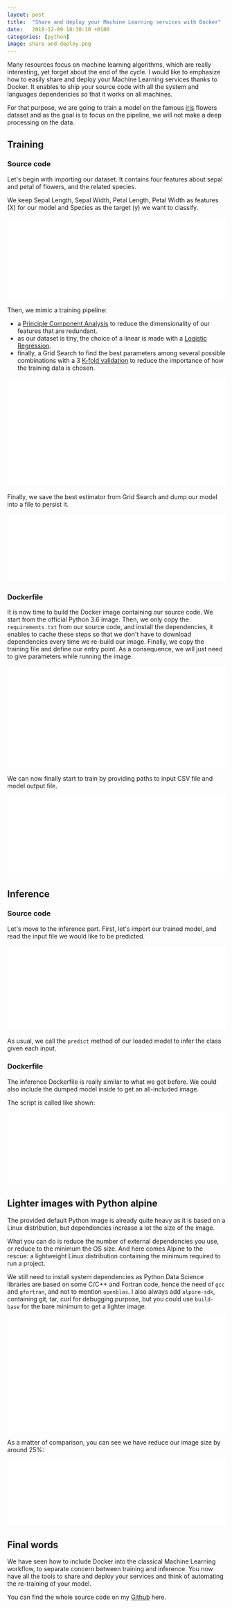 ```yaml
---
layout: post
title:  "Share and deploy your Machine Learning services with Docker"
date:   2018-12-09 18:30:10 +0100
categories: [python]
image: share-and-deploy.png
---
```


Many resources focus on machine learning algorithms, which are really interesting, yet forget about the end of the cycle.
I would like to emphasize how to easily share and deploy your Machine Learning services thanks to Docker.
It enables to ship your source code with all the system and languages dependencies so that it works on all machines.

For that purpose, we are going to train a model on the famous [iris](https://en.wikipedia.org/wiki/Iris_flower_data_set) flowers dataset and as the goal is to focus on the pipeline, we will not make a deep processing on the data.

## Training

### Source code

Let's begin with importing our dataset. It contains four features about sepal and petal of flowers, and the related species.

We keep Sepal Length, Sepal Width, Petal Length, Petal Width as features (X) for our model and Species as the target (y) we want to classify.

![Training Imports](/static/img/share-and-deploy-ml-services/training_imports.svg "Training Imports")

Then, we mimic a training pipeline:

* a [Principle Component Analysis](https://en.wikipedia.org/wiki/Principal_component_analysis) to reduce the dimensionality of our features that are redundant.
* as our dataset is tiny, the choice of a linear is made with a [Logistic Regression](https://en.wikipedia.org/wiki/Logistic_regression).
* finally, a Grid Search to find the best parameters among several possible combinations with a 3 [K-fold validation](https://en.wikipedia.org/wiki/Cross-validation_(statistics)) to reduce the importance of how the training data is chosen.

![Training Pipeline](/static/img/share-and-deploy-ml-services/training_training.svg "Training Pipeline")

Finally, we save the best estimator from Grid Search and dump our model into a file to persist it.

![Training Saving](/static/img/share-and-deploy-ml-services/training_saving.svg "Training Saving")

### Dockerfile

It is now time to build the Docker image containing our source code.
We start from the official Python 3.6 image.
Then, we only copy the `requirements.txt` from our source code, and install the dependencies, it enables to cache these steps so that we don't have to download dependencies every time we re-build our image.
Finally, we copy the training file and define our entry point. As a consequence, we will just need to give parameters while running the image.

![Docker Training](/static/img/share-and-deploy-ml-services/python_training.svg "Docker Training")

We can now finally start to train by providing paths to input CSV file and model output file.

![Training Results](/static/img/share-and-deploy-ml-services/docker_training_cmd.svg "Training Results")

## Inference

### Source code

Let's move to the inference part.
First, let's import our trained model, and read the input file we would like to be predicted.

![Inference Imports](/static/img/share-and-deploy-ml-services/inference_imports.svg "Inference Imports")

As usual, we call the `predict` method of our loaded model to infer the class given each input.

### Dockerfile

The inference Dockerfile is really similar to what we got before.
We could also include the dumped model inside to get an all-included image.

The script is called like shown:

![Inference Results](/static/img/share-and-deploy-ml-services/docker_inference_cmd.svg "Inference Results")

## Lighter images with Python alpine

The provided default Python image is already quite heavy as it is based on a Linux distribution, but dependencies increase a lot the size of the image.

What you can do is reduce the number of external dependencies you use, or reduce to the minimum the OS size.
And here comes Alpine to the rescue: a lightweight Linux distribution containing the minimum required to run a project.

We still need to install system dependencies as Python Data Science libraries are based on some C/C++ and Fortran code, hence the need of `gcc` and `gfortran`, and not to mention `openblas`.
I also always add `alpine-sdk`, containing git, tar, curl for debugging purpose, but you could use `build-base` for the bare minimum to get a lighter image.

![Docker Training Alpine](/static/img/share-and-deploy-ml-services/alpine_training.svg "Docker Training Alpine")

As a matter of comparison, you can see we have reduce our image size by around 25%:

![Docker images](/static/img/share-and-deploy-ml-services/docker_images.svg "Docker images")

## Final words

We have seen how to include Docker into the classical Machine Learning workflow, to separate concern between training and inference. You now have all the tools to share and deploy your services and think of automating the re-training of your model.

You can find the whole source code on my [Github](https://github.com/dnzzl/dockerized-ml) here.